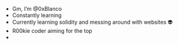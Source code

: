 - Gm, I’m @0xBlanco
- Constantly learning 
- Currently learning solidity and messing around with websites 👽
- R00kie coder aiming for the top 
- 

<!---
0xBlanco/0xBlanco is a ✨ special ✨ repository because its `README.md` (this file) appears on your GitHub profile.
You can click the Preview link to take a look at your changes.
--->
